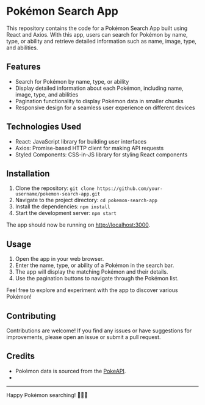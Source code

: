 # Pokémon Search App

This repository contains the code for a Pokémon Search App built using React and Axios. With this app, users can search for Pokémon by name, type, or ability and retrieve detailed information such as name, image, type, and abilities.

## Features

- Search for Pokémon by name, type, or ability
- Display detailed information about each Pokémon, including name, image, type, and abilities
- Pagination functionality to display Pokémon data in smaller chunks
- Responsive design for a seamless user experience on different devices

## Technologies Used

- React: JavaScript library for building user interfaces
- Axios: Promise-based HTTP client for making API requests
- Styled Components: CSS-in-JS library for styling React components

## Installation

1. Clone the repository: `git clone https://github.com/your-username/pokemon-search-app.git`
2. Navigate to the project directory: `cd pokemon-search-app`
3. Install the dependencies: `npm install`
4. Start the development server: `npm start`

The app should now be running on [http://localhost:3000](http://localhost:3000).

## Usage

1. Open the app in your web browser.
2. Enter the name, type, or ability of a Pokémon in the search bar.
3. The app will display the matching Pokémon and their details.
4. Use the pagination buttons to navigate through the Pokémon list.

Feel free to explore and experiment with the app to discover various Pokémon!

## Contributing

Contributions are welcome! If you find any issues or have suggestions for improvements, please open an issue or submit a pull request.


## Credits

- Pokémon data is sourced from the [PokeAPI](https://pokeapi.co/).
-
---

Happy Pokémon searching! 🌟🔎🔥
